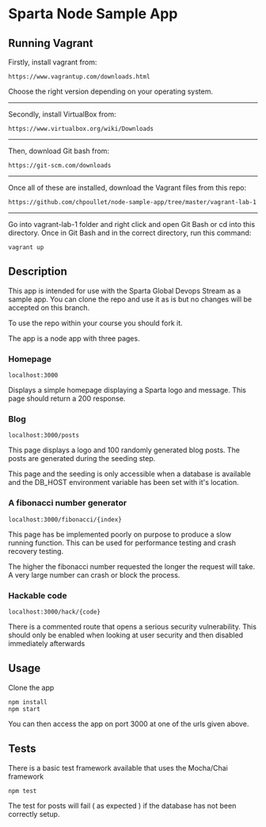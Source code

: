# Sparta Node Sample App

## Running Vagrant

Firstly, install vagrant from:
```
https://www.vagrantup.com/downloads.html
```

Choose the right version depending on your operating system.

---------------

Secondly, install VirtualBox from:
```
https://www.virtualbox.org/wiki/Downloads
```
---------

Then, download Git bash from:
```
https://git-scm.com/downloads
```

----------

Once all of these are installed, download the Vagrant files from this repo:
```
https://github.com/chpoullet/node-sample-app/tree/master/vagrant-lab-1
```

----------

Go into vagrant-lab-1 folder and right click and open Git Bash
or cd into this directory. Once in Git Bash and in the correct directory, run this command:
```
vagrant up
```

## Description

This app is intended for use with the Sparta Global Devops Stream as a sample app. You can clone the repo and use it as is but no changes will be accepted on this branch. 

To use the repo within your course you should fork it.

The app is a node app with three pages.

### Homepage

``localhost:3000``

Displays a simple homepage displaying a Sparta logo and message. This page should return a 200 response.

### Blog

``localhost:3000/posts``

This page displays a logo and 100 randomly generated blog posts. The posts are generated during the seeding step.

This page and the seeding is only accessible when a database is available and the DB_HOST environment variable has been set with it's location.

### A fibonacci number generator

``localhost:3000/fibonacci/{index}``

This page has be implemented poorly on purpose to produce a slow running function. This can be used for performance testing and crash recovery testing.

The higher the fibonacci number requested the longer the request will take. A very large number can crash or block the process.


### Hackable code

``localhost:3000/hack/{code}``

There is a commented route that opens a serious security vulnerability. This should only be enabled when looking at user security and then disabled immediately afterwards

## Usage

Clone the app

```
npm install
npm start
```

You can then access the app on port 3000 at one of the urls given above.

## Tests

There is a basic test framework available that uses the Mocha/Chai framework

```
npm test
```

The test for posts will fail ( as expected ) if the database has not been correctly setup.




